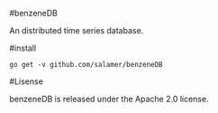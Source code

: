 #benzeneDB

An distributed time series database.

#install

    go get -v github.com/salamer/benzeneDB

#Lisense

benzeneDB is released under the Apache 2.0 license.

